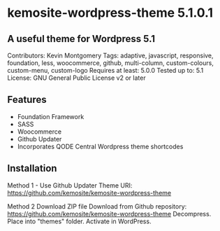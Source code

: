 # kemosite-wordpress-theme 5.1.0.1
## A useful theme for Wordpress 5.1

Contributors: Kevin Montgomery
Tags: adaptive, javascript, responsive, foundation, less, woocommerce, github, multi-column, custom-colours, custom-menu, custom-logo
Requires at least: 5.0.0
Tested up to: 5.1
License: GNU General Public License v2 or later

## Features
 - Foundation Framework
 - SASS
 - Woocommerce
 - Github Updater
 - Incorporates QODE Central Wordpress theme shortcodes

## Installation
Method 1 - Use Github Updater
Theme URI: https://github.com/kemosite/kemosite-wordpress-theme

Method 2 Download ZIP file
Download from Github repository: https://github.com/kemosite/kemosite-wordpress-theme
Decompress. Place into "themes" folder. Activate in WordPress.